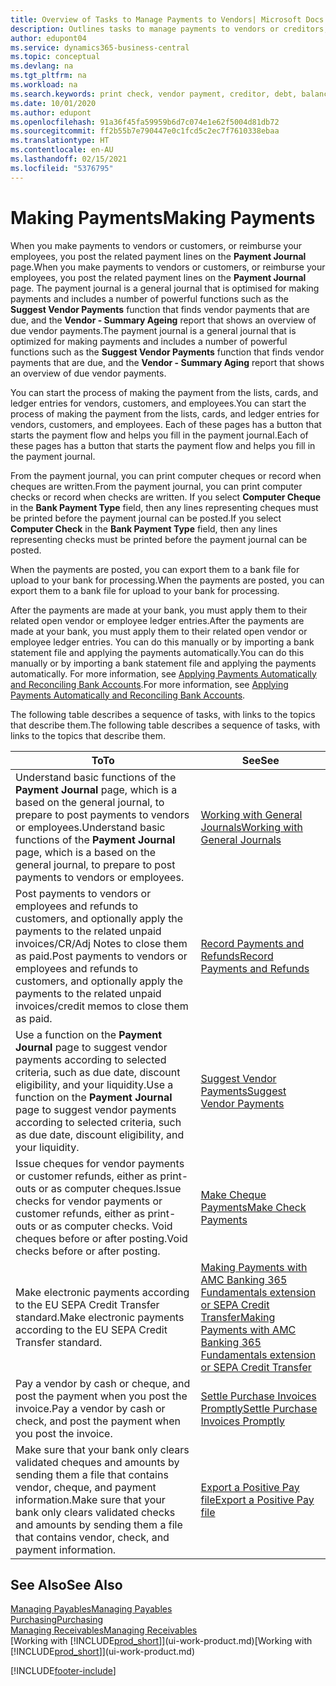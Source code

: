 ```yaml
---
title: Overview of Tasks to Manage Payments to Vendors| Microsoft Docs
description: Outlines tasks to manage payments to vendors or creditors, including posting payment lines and getting an overview of the balance due.
author: edupont04
ms.service: dynamics365-business-central
ms.topic: conceptual
ms.devlang: na
ms.tgt_pltfrm: na
ms.workload: na
ms.search.keywords: print check, vendor payment, creditor, debt, balance due, AP
ms.date: 10/01/2020
ms.author: edupont
ms.openlocfilehash: 91a36f45fa59959b6d7c074e1e62f5004d81db72
ms.sourcegitcommit: ff2b55b7e790447e0c1fcd5c2ec7f7610338ebaa
ms.translationtype: HT
ms.contentlocale: en-AU
ms.lasthandoff: 02/15/2021
ms.locfileid: "5376795"
---
```

# <a name="making-payments"></a><span data-ttu-id="6b5e0-103">Making Payments</span><span class="sxs-lookup"><span data-stu-id="6b5e0-103">Making Payments</span></span>

<span data-ttu-id="6b5e0-104">When you make payments to vendors or customers, or reimburse your employees, you post the related payment lines on the **Payment Journal** page.</span><span class="sxs-lookup"><span data-stu-id="6b5e0-104">When you make payments to vendors or customers, or reimburse your employees, you post the related payment lines on the **Payment Journal** page.</span></span> <span data-ttu-id="6b5e0-105">The payment journal is a general journal that is optimised for making payments and includes a number of powerful functions such as the **Suggest Vendor Payments** function that finds vendor payments that are due, and the **Vendor - Summary Ageing** report that shows an overview of due vendor payments.</span><span class="sxs-lookup"><span data-stu-id="6b5e0-105">The payment journal is a general journal that is optimized for making payments and includes a number of powerful functions such as the **Suggest Vendor Payments** function that finds vendor payments that are due, and the **Vendor - Summary Aging** report that shows an overview of due vendor payments.</span></span>  

<span data-ttu-id="6b5e0-106">You can start the process of making the payment from the lists, cards, and ledger entries for vendors, customers, and employees.</span><span class="sxs-lookup"><span data-stu-id="6b5e0-106">You can start the process of making the payment from the lists, cards, and ledger entries for vendors, customers, and employees.</span></span> <span data-ttu-id="6b5e0-107">Each of these pages has a button that starts the payment flow and helps you fill in the payment journal.</span><span class="sxs-lookup"><span data-stu-id="6b5e0-107">Each of these pages has a button that starts the payment flow and helps you fill in the payment journal.</span></span>  

<span data-ttu-id="6b5e0-108">From the payment journal, you can print computer cheques or record when cheques are written.</span><span class="sxs-lookup"><span data-stu-id="6b5e0-108">From the payment journal, you can print computer checks or record when checks are written.</span></span> <span data-ttu-id="6b5e0-109">If you select **Computer Cheque** in the **Bank Payment Type** field, then any lines representing cheques must be printed before the payment journal can be posted.</span><span class="sxs-lookup"><span data-stu-id="6b5e0-109">If you select **Computer Check** in the **Bank Payment Type** field, then any lines representing checks must be printed before the payment journal can be posted.</span></span>

<span data-ttu-id="6b5e0-110">When the payments are posted, you can export them to a bank file for upload to your bank for processing.</span><span class="sxs-lookup"><span data-stu-id="6b5e0-110">When the payments are posted, you can export them to a bank file for upload to your bank for processing.</span></span>

<span data-ttu-id="6b5e0-111">After the payments are made at your bank, you must apply them to their related open vendor or employee ledger entries.</span><span class="sxs-lookup"><span data-stu-id="6b5e0-111">After the payments are made at your bank, you must apply them to their related open vendor or employee ledger entries.</span></span> <span data-ttu-id="6b5e0-112">You can do this manually or by importing a bank statement file and applying the payments automatically.</span><span class="sxs-lookup"><span data-stu-id="6b5e0-112">You can do this manually or by importing a bank statement file and applying the payments automatically.</span></span> <span data-ttu-id="6b5e0-113">For more information, see [Applying Payments Automatically and Reconciling Bank Accounts](receivables-apply-payments-auto-reconcile-bank-accounts.md).</span><span class="sxs-lookup"><span data-stu-id="6b5e0-113">For more information, see [Applying Payments Automatically and Reconciling Bank Accounts](receivables-apply-payments-auto-reconcile-bank-accounts.md).</span></span>

<span data-ttu-id="6b5e0-114">The following table describes a sequence of tasks, with links to the topics that describe them.</span><span class="sxs-lookup"><span data-stu-id="6b5e0-114">The following table describes a sequence of tasks, with links to the topics that describe them.</span></span>

| <span data-ttu-id="6b5e0-115">To</span><span class="sxs-lookup"><span data-stu-id="6b5e0-115">To</span></span> | <span data-ttu-id="6b5e0-116">See</span><span class="sxs-lookup"><span data-stu-id="6b5e0-116">See</span></span> |
| --- | --- |
|<span data-ttu-id="6b5e0-117">Understand basic functions of the **Payment Journal** page, which is a based on the general journal, to prepare to post payments to vendors or employees.</span><span class="sxs-lookup"><span data-stu-id="6b5e0-117">Understand basic functions of the **Payment Journal** page, which is a based on the general journal, to prepare to post payments to vendors or employees.</span></span>|[<span data-ttu-id="6b5e0-118">Working with General Journals</span><span class="sxs-lookup"><span data-stu-id="6b5e0-118">Working with General Journals</span></span>](ui-work-general-journals.md)|
|<span data-ttu-id="6b5e0-119">Post payments to vendors or employees and refunds to customers, and optionally apply the payments to the related unpaid invoices/CR/Adj Notes to close them as paid.</span><span class="sxs-lookup"><span data-stu-id="6b5e0-119">Post payments to vendors or employees and refunds to customers, and optionally apply the payments to the related unpaid invoices/credit memos to close them as paid.</span></span>|[<span data-ttu-id="6b5e0-120">Record Payments and Refunds</span><span class="sxs-lookup"><span data-stu-id="6b5e0-120">Record Payments and Refunds</span></span>](payables-how-post-payments-refunds.md)|
| <span data-ttu-id="6b5e0-121">Use a function on the **Payment Journal** page to suggest vendor payments according to selected criteria, such as due date, discount eligibility, and your liquidity.</span><span class="sxs-lookup"><span data-stu-id="6b5e0-121">Use a function on the **Payment Journal** page to suggest vendor payments according to selected criteria, such as due date, discount eligibility, and your liquidity.</span></span> |[<span data-ttu-id="6b5e0-122">Suggest Vendor Payments</span><span class="sxs-lookup"><span data-stu-id="6b5e0-122">Suggest Vendor Payments</span></span>](payables-how-suggest-vendor-payments.md) |
| <span data-ttu-id="6b5e0-123">Issue cheques for vendor payments or customer refunds, either as print-outs or as computer cheques.</span><span class="sxs-lookup"><span data-stu-id="6b5e0-123">Issue checks for vendor payments or customer refunds, either as print-outs or as computer checks.</span></span> <span data-ttu-id="6b5e0-124">Void cheques before or after posting.</span><span class="sxs-lookup"><span data-stu-id="6b5e0-124">Void checks before or after posting.</span></span> |[<span data-ttu-id="6b5e0-125">Make Cheque Payments</span><span class="sxs-lookup"><span data-stu-id="6b5e0-125">Make Check Payments</span></span>](payables-how-work-checks.md) |
|<span data-ttu-id="6b5e0-126">Make electronic payments according to the EU SEPA Credit Transfer standard.</span><span class="sxs-lookup"><span data-stu-id="6b5e0-126">Make electronic payments according to the EU SEPA Credit Transfer standard.</span></span>|[<span data-ttu-id="6b5e0-127">Making Payments with AMC Banking 365 Fundamentals extension or SEPA Credit Transfer</span><span class="sxs-lookup"><span data-stu-id="6b5e0-127">Making Payments with AMC Banking 365 Fundamentals extension or SEPA Credit Transfer</span></span>](finance-make-payments-with-bank-data-conversion-service-or-sepa-credit-transfer.md)|
| <span data-ttu-id="6b5e0-128">Pay a vendor by cash or cheque, and post the payment when you post the invoice.</span><span class="sxs-lookup"><span data-stu-id="6b5e0-128">Pay a vendor by cash or check, and post the payment when you post the invoice.</span></span> |[<span data-ttu-id="6b5e0-129">Settle Purchase Invoices Promptly</span><span class="sxs-lookup"><span data-stu-id="6b5e0-129">Settle Purchase Invoices Promptly</span></span>](finance-how-to-settle-purchase-invoices-promptly.md) |
| <span data-ttu-id="6b5e0-130">Make sure that your bank only clears validated cheques and amounts by sending them a file that contains vendor, cheque, and payment information.</span><span class="sxs-lookup"><span data-stu-id="6b5e0-130">Make sure that your bank only clears validated checks and amounts by sending them a file that contains vendor, check, and payment information.</span></span> |[<span data-ttu-id="6b5e0-131">Export a Positive Pay file</span><span class="sxs-lookup"><span data-stu-id="6b5e0-131">Export a Positive Pay file</span></span>](finance-how-positive-pay.md) |

## <a name="see-also"></a><span data-ttu-id="6b5e0-132">See Also</span><span class="sxs-lookup"><span data-stu-id="6b5e0-132">See Also</span></span>
[<span data-ttu-id="6b5e0-133">Managing Payables</span><span class="sxs-lookup"><span data-stu-id="6b5e0-133">Managing Payables</span></span>](payables-manage-payables.md)  
[<span data-ttu-id="6b5e0-134">Purchasing</span><span class="sxs-lookup"><span data-stu-id="6b5e0-134">Purchasing</span></span>](purchasing-manage-purchasing.md)  
[<span data-ttu-id="6b5e0-135">Managing Receivables</span><span class="sxs-lookup"><span data-stu-id="6b5e0-135">Managing Receivables</span></span>](receivables-manage-receivables.md)  
<span data-ttu-id="6b5e0-136">[Working with [!INCLUDE[prod_short](includes/prod_short.md)]](ui-work-product.md)</span><span class="sxs-lookup"><span data-stu-id="6b5e0-136">[Working with [!INCLUDE[prod_short](includes/prod_short.md)]](ui-work-product.md)</span></span>  


[!INCLUDE[footer-include](includes/footer-banner.md)]